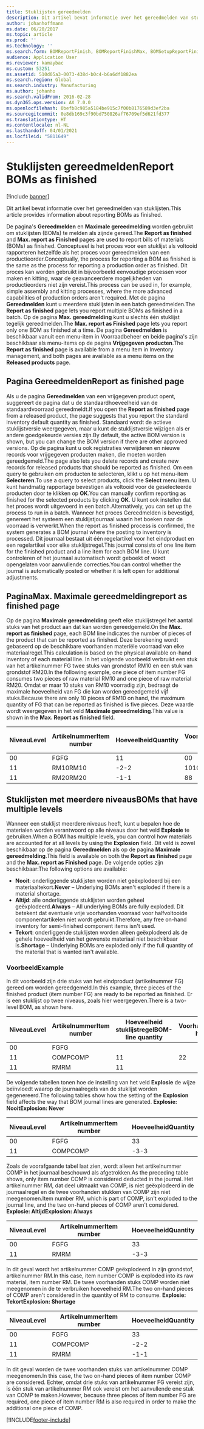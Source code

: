 ```yaml
---
title: Stuklijsten gereedmelden
description: Dit artikel bevat informatie over het gereedmelden van stuklijsten.
author: johanhoffmann
ms.date: 06/20/2017
ms.topic: article
ms.prod: ''
ms.technology: ''
ms.search.form: BOMReportFinish, BOMReportFinishMax, BOMSetupReportFinish
audience: Application User
ms.reviewer: kamaybac
ms.custom: 53251
ms.assetid: 510d05a3-0073-438d-b0c4-b6a6df1882ea
ms.search.region: Global
ms.search.industry: Manufacturing
ms.author: johanho
ms.search.validFrom: 2016-02-28
ms.dyn365.ops.version: AX 7.0.0
ms.openlocfilehash: 0befb8c985a5184be915c7f00b8176589d3ef2ba
ms.sourcegitcommit: 0e8db169c3f90bd750826af76709ef5d621fd377
ms.translationtype: HT
ms.contentlocale: nl-NL
ms.lasthandoff: 04/01/2021
ms.locfileid: "5811649"
---
```

# <a name="report-boms-as-finished"></a><span data-ttu-id="cdaf8-103">Stuklijsten gereedmelden</span><span class="sxs-lookup"><span data-stu-id="cdaf8-103">Report BOMs as finished</span></span>

[!include [banner](../includes/banner.md)]

<span data-ttu-id="cdaf8-104">Dit artikel bevat informatie over het gereedmelden van stuklijsten.</span><span class="sxs-lookup"><span data-stu-id="cdaf8-104">This article provides information about reporting BOMs as finished.</span></span>

<span data-ttu-id="cdaf8-105">De pagina's **Gereedmelden** en **Maximale gereedmelding** worden gebruikt om stuklijsten (BOMs) te melden als zijnde gereed.</span><span class="sxs-lookup"><span data-stu-id="cdaf8-105">The **Report as finished** and **Max. report as Finished** pages are used to report bills of materials (BOMs) as finished.</span></span> <span data-ttu-id="cdaf8-106">Conceptueel is het proces voor een stuklijst als voltooid rapporteren hetzelfde als het proces voor gereedmelden van een productieorder.</span><span class="sxs-lookup"><span data-stu-id="cdaf8-106">Conceptually, the process for reporting a BOM as finished is the same as the process for reporting a production order as finished.</span></span> <span data-ttu-id="cdaf8-107">Dit proces kan worden gebruikt in bijvoorbeeld eenvoudige processen voor maken en kitting, waar de geavanceerdere mogelijkheden van productieorders niet zijn vereist.</span><span class="sxs-lookup"><span data-stu-id="cdaf8-107">This process can be used in, for example, simple assembly and kitting processes, where the more advanced capabilities of production orders aren't required.</span></span> <span data-ttu-id="cdaf8-108">Met de pagina **Gereedmelden** kunt u meerdere stuklijsten in een batch gereedmelden.</span><span class="sxs-lookup"><span data-stu-id="cdaf8-108">The **Report as finished** page lets you report multiple BOMs as finished in a batch.</span></span> <span data-ttu-id="cdaf8-109">Op de pagina **Max. gereedmelding** kunt u slechts één stuklijst tegelijk gereedmelden.</span><span class="sxs-lookup"><span data-stu-id="cdaf8-109">The **Max. report as Finished** page lets you report only one BOM as finished at a time.</span></span> <span data-ttu-id="cdaf8-110">De pagina **Gereedmelden** is beschikbaar vanuit een menu-item in Voorraadbeheer en beide pagina's zijn beschikbaar als menu-items op de pagina **Vrijgegeven producten**.</span><span class="sxs-lookup"><span data-stu-id="cdaf8-110">The **Report as finished** page is available from a menu item in Inventory management, and both pages are available as a menu items on the **Released products** page.</span></span>

## <a name="report-as-finished-page"></a><span data-ttu-id="cdaf8-111">Pagina Gereedmelden</span><span class="sxs-lookup"><span data-stu-id="cdaf8-111">Report as finished page</span></span>
<span data-ttu-id="cdaf8-112">Als u de pagina **Gereedmelden** van een vrijgegeven product opent, suggereert de pagina dat u de standaardhoeveelheid van de standaardvoorraad gereedmeldt.</span><span class="sxs-lookup"><span data-stu-id="cdaf8-112">If you open the **Report as finished** page from a released product, the page suggests that you report the standard inventory default quantity as finished.</span></span> <span data-ttu-id="cdaf8-113">Standaard wordt de actieve stuklijstversie weergegeven, maar u kunt de stuklijstversie wijzigen als er andere goedgekeurde versies zijn.</span><span class="sxs-lookup"><span data-stu-id="cdaf8-113">By default, the active BOM version is shown, but you can change the BOM version if there are other approved versions.</span></span> <span data-ttu-id="cdaf8-114">Op de pagina kunt u ook registraties verwijderen en nieuwe records voor vrijgegeven producten maken, die moeten worden gereedgemeld.</span><span class="sxs-lookup"><span data-stu-id="cdaf8-114">The page also lets you delete records and create new records for released products that should be reported as finished.</span></span> <span data-ttu-id="cdaf8-115">Om een query te gebruiken om producten te selecteren, klikt u op het menu-item **Selecteren**.</span><span class="sxs-lookup"><span data-stu-id="cdaf8-115">To use a query to select products, click the **Select** menu item.</span></span> <span data-ttu-id="cdaf8-116">U kunt handmatig rapportage bevestigen als voltooid voor de geselecteerde producten door te klikken op **OK**.</span><span class="sxs-lookup"><span data-stu-id="cdaf8-116">You can manually confirm reporting as finished for the selected products by clicking **OK**.</span></span> <span data-ttu-id="cdaf8-117">U kunt ook instellen dat het proces wordt uitgevoerd in een batch.</span><span class="sxs-lookup"><span data-stu-id="cdaf8-117">Alternatively, you can set up the process to run in a batch.</span></span> <span data-ttu-id="cdaf8-118">Wanneer het proces Gereedmelden is bevestigd, genereert het systeem een stuklijstjournaal waarin het boeken naar de voorraad is verwerkt.</span><span class="sxs-lookup"><span data-stu-id="cdaf8-118">When the report as finished process is confirmed, the system generates a BOM journal where the posting to inventory is processed.</span></span> <span data-ttu-id="cdaf8-119">Dit journaal bestaat uit één regelartikel voor het eindproduct en een regelartikel voor elke stuklijstregel.</span><span class="sxs-lookup"><span data-stu-id="cdaf8-119">This journal consists of one line item for the finished product and a line item for each BOM line.</span></span> <span data-ttu-id="cdaf8-120">U kunt controleren of het journaal automatisch wordt geboekt of wordt opengelaten voor aanvullende correcties.</span><span class="sxs-lookup"><span data-stu-id="cdaf8-120">You can control whether the journal is automatically posted or whether it is left open for additional adjustments.</span></span>

## <a name="max-report-as-finished-page"></a><span data-ttu-id="cdaf8-121">Pagina</span><span class="sxs-lookup"><span data-stu-id="cdaf8-121">Max.</span></span> <span data-ttu-id="cdaf8-122">Maximale gereedmelding</span><span class="sxs-lookup"><span data-stu-id="cdaf8-122">report as finished page</span></span>
<span data-ttu-id="cdaf8-123">Op de pagina **Maximale gereedmelding** geeft elke stuklijstregel het aantal stuks van het product aan dat kan worden gereedgemeld.</span><span class="sxs-lookup"><span data-stu-id="cdaf8-123">On the **Max. report as finished** page, each BOM line indicates the number of pieces of the product that can be reported as finished.</span></span> <span data-ttu-id="cdaf8-124">Deze berekening wordt gebaseerd op de beschikbare voorhanden materiële voorraad van elke materiaalregel.</span><span class="sxs-lookup"><span data-stu-id="cdaf8-124">This calculation is based on the physical available on-hand inventory of each material line.</span></span> <span data-ttu-id="cdaf8-125">In het volgende voorbeeld verbruikt een stuk van het artikelnummer FG twee stuks van grondstof RM10 en een stuk van grondstof RM20.</span><span class="sxs-lookup"><span data-stu-id="cdaf8-125">In the following example, one piece of item number FG consumes two pieces of raw material RM10 and one piece of raw material RM20.</span></span> <span data-ttu-id="cdaf8-126">Omdat er maar 10 stuks van RM10 voorradig zijn, bedraagt de maximale hoeveelheid van FG die kan worden gereedgemeld vijf stuks.</span><span class="sxs-lookup"><span data-stu-id="cdaf8-126">Because there are only 10 pieces of RM10 on hand, the maximum quantity of FG that can be reported as finished is five pieces.</span></span> <span data-ttu-id="cdaf8-127">Deze waarde wordt weergegeven in het veld **Maximale gereedmelding**.</span><span class="sxs-lookup"><span data-stu-id="cdaf8-127">This value is shown in the **Max. Report as finished** field.</span></span>

| <span data-ttu-id="cdaf8-128">Niveau</span><span class="sxs-lookup"><span data-stu-id="cdaf8-128">Level</span></span> | <span data-ttu-id="cdaf8-129">Artikelnummer</span><span class="sxs-lookup"><span data-stu-id="cdaf8-129">Item number</span></span> | <span data-ttu-id="cdaf8-130">Hoeveelheid</span><span class="sxs-lookup"><span data-stu-id="cdaf8-130">Quantity</span></span> | <span data-ttu-id="cdaf8-131">Voorhanden</span><span class="sxs-lookup"><span data-stu-id="cdaf8-131">On-hand</span></span> | <span data-ttu-id="cdaf8-132">Maximale</span><span class="sxs-lookup"><span data-stu-id="cdaf8-132">Max.</span></span> <span data-ttu-id="cdaf8-133">gereedmelding</span><span class="sxs-lookup"><span data-stu-id="cdaf8-133">Report as finished</span></span> |
|-------|-------------|----------|---------|-------------------------|
| <span data-ttu-id="cdaf8-134">0</span><span class="sxs-lookup"><span data-stu-id="cdaf8-134">0</span></span>     | <span data-ttu-id="cdaf8-135">FG</span><span class="sxs-lookup"><span data-stu-id="cdaf8-135">FG</span></span>          |  <span data-ttu-id="cdaf8-136">1</span><span class="sxs-lookup"><span data-stu-id="cdaf8-136">1</span></span>       | <span data-ttu-id="cdaf8-137">0</span><span class="sxs-lookup"><span data-stu-id="cdaf8-137">0</span></span>       | <span data-ttu-id="cdaf8-138">5</span><span class="sxs-lookup"><span data-stu-id="cdaf8-138">5</span></span>                       |
| <span data-ttu-id="cdaf8-139">1</span><span class="sxs-lookup"><span data-stu-id="cdaf8-139">1</span></span>     | <span data-ttu-id="cdaf8-140">RM10</span><span class="sxs-lookup"><span data-stu-id="cdaf8-140">RM10</span></span>        | <span data-ttu-id="cdaf8-141">-2</span><span class="sxs-lookup"><span data-stu-id="cdaf8-141">-2</span></span>       | <span data-ttu-id="cdaf8-142">10</span><span class="sxs-lookup"><span data-stu-id="cdaf8-142">10</span></span>      | <span data-ttu-id="cdaf8-143">5</span><span class="sxs-lookup"><span data-stu-id="cdaf8-143">5</span></span>                       |
| <span data-ttu-id="cdaf8-144">1</span><span class="sxs-lookup"><span data-stu-id="cdaf8-144">1</span></span>     | <span data-ttu-id="cdaf8-145">RM20</span><span class="sxs-lookup"><span data-stu-id="cdaf8-145">RM20</span></span>        | <span data-ttu-id="cdaf8-146">-1</span><span class="sxs-lookup"><span data-stu-id="cdaf8-146">-1</span></span>       |  <span data-ttu-id="cdaf8-147">8</span><span class="sxs-lookup"><span data-stu-id="cdaf8-147">8</span></span>      | <span data-ttu-id="cdaf8-148">8</span><span class="sxs-lookup"><span data-stu-id="cdaf8-148">8</span></span>                       |

## <a name="boms-that-have-multiple-levels"></a><span data-ttu-id="cdaf8-149">Stuklijsten met meerdere niveaus</span><span class="sxs-lookup"><span data-stu-id="cdaf8-149">BOMs that have multiple levels</span></span>
<span data-ttu-id="cdaf8-150">Wanneer een stuklijst meerdere niveaus heeft, kunt u bepalen hoe de materialen worden verantwoord op alle niveaus door het veld **Explosie** te gebruiken.</span><span class="sxs-lookup"><span data-stu-id="cdaf8-150">When a BOM has multiple levels, you can control how materials are accounted for at all levels by using the **Explosion** field.</span></span> <span data-ttu-id="cdaf8-151">Dit veld is zowel beschikbaar op de pagina **Gereedmelden** als op de pagina **Maximale gereedmelding**.</span><span class="sxs-lookup"><span data-stu-id="cdaf8-151">This field is available on both the **Report as finished** page and the **Max. report as Finished** page.</span></span> <span data-ttu-id="cdaf8-152">De volgende opties zijn beschikbaar:</span><span class="sxs-lookup"><span data-stu-id="cdaf8-152">The following options are available:</span></span>

-   <span data-ttu-id="cdaf8-153">**Nooit**: onderliggende stuklijsten worden niet geëxplodeerd bij een materiaaltekort.</span><span class="sxs-lookup"><span data-stu-id="cdaf8-153">**Never** – Underlying BOMs aren't exploded if there is a material shortage.</span></span>
-   <span data-ttu-id="cdaf8-154">**Altijd**: alle onderliggende stuklijsten worden geheel geëxplodeerd.</span><span class="sxs-lookup"><span data-stu-id="cdaf8-154">**Always** – All underlying BOMs are fully exploded.</span></span> <span data-ttu-id="cdaf8-155">Dit betekent dat eventuele vrije voorhanden voorraad voor halfvoltooide componentartikelen niet wordt gebruikt.</span><span class="sxs-lookup"><span data-stu-id="cdaf8-155">Therefore, any free on-hand inventory for semi-finished component items isn't used.</span></span>
-   <span data-ttu-id="cdaf8-156">**Tekort**: onderliggende stuklijsten worden alleen geëxplodeerd als de gehele hoeveelheid van het gewenste materiaal niet beschikbaar is.</span><span class="sxs-lookup"><span data-stu-id="cdaf8-156">**Shortage** – Underlying BOMs are exploded only if the full quantity of the material that is wanted isn't available.</span></span>

### <a name="example"></a><span data-ttu-id="cdaf8-157">Voorbeeld</span><span class="sxs-lookup"><span data-stu-id="cdaf8-157">Example</span></span>

<span data-ttu-id="cdaf8-158">In dit voorbeeld zijn drie stuks van het eindproduct (artikelnummer FG) gereed om worden gereedgemeld.</span><span class="sxs-lookup"><span data-stu-id="cdaf8-158">In this example, three pieces of the finished product (item number FG) are ready to be reported as finished.</span></span> <span data-ttu-id="cdaf8-159">Er is een stuklijst op twee niveaus, zoals hier weergegeven.</span><span class="sxs-lookup"><span data-stu-id="cdaf8-159">There is a two-level BOM, as shown here.</span></span>

| <span data-ttu-id="cdaf8-160">Niveau</span><span class="sxs-lookup"><span data-stu-id="cdaf8-160">Level</span></span> | <span data-ttu-id="cdaf8-161">Artikelnummer</span><span class="sxs-lookup"><span data-stu-id="cdaf8-161">Item number</span></span> | <span data-ttu-id="cdaf8-162">Hoeveelheid stuklijstregel</span><span class="sxs-lookup"><span data-stu-id="cdaf8-162">BOM-line quantity</span></span> | <span data-ttu-id="cdaf8-163">Voorhanden</span><span class="sxs-lookup"><span data-stu-id="cdaf8-163">On-hand</span></span> |
|-------|-------------|-------------------|---------|
| <span data-ttu-id="cdaf8-164">0</span><span class="sxs-lookup"><span data-stu-id="cdaf8-164">0</span></span>     | <span data-ttu-id="cdaf8-165">FG</span><span class="sxs-lookup"><span data-stu-id="cdaf8-165">FG</span></span>          |                   |         |
| <span data-ttu-id="cdaf8-166">1</span><span class="sxs-lookup"><span data-stu-id="cdaf8-166">1</span></span>     | <span data-ttu-id="cdaf8-167">COMP</span><span class="sxs-lookup"><span data-stu-id="cdaf8-167">COMP</span></span>        | <span data-ttu-id="cdaf8-168">1</span><span class="sxs-lookup"><span data-stu-id="cdaf8-168">1</span></span>                 | <span data-ttu-id="cdaf8-169">2</span><span class="sxs-lookup"><span data-stu-id="cdaf8-169">2</span></span>       |
| <span data-ttu-id="cdaf8-170">1</span><span class="sxs-lookup"><span data-stu-id="cdaf8-170">1</span></span>     | <span data-ttu-id="cdaf8-171">RM</span><span class="sxs-lookup"><span data-stu-id="cdaf8-171">RM</span></span>          | <span data-ttu-id="cdaf8-172">1</span><span class="sxs-lookup"><span data-stu-id="cdaf8-172">1</span></span>                 |         |

<span data-ttu-id="cdaf8-173">De volgende tabellen tonen hoe de instelling van het veld **Explosie** de wijze beïnvloedt waarop de journaalregels van de stuklijst worden gegenereerd.</span><span class="sxs-lookup"><span data-stu-id="cdaf8-173">The following tables show how the setting of the **Explosion** field affects the way that BOM journal lines are generated.</span></span> <span data-ttu-id="cdaf8-174">**Explosie: Nooit**</span><span class="sxs-lookup"><span data-stu-id="cdaf8-174">**Explosion: Never**</span></span>

| <span data-ttu-id="cdaf8-175">Niveau</span><span class="sxs-lookup"><span data-stu-id="cdaf8-175">Level</span></span> | <span data-ttu-id="cdaf8-176">Artikelnummer</span><span class="sxs-lookup"><span data-stu-id="cdaf8-176">Item number</span></span> | <span data-ttu-id="cdaf8-177">Hoeveelheid</span><span class="sxs-lookup"><span data-stu-id="cdaf8-177">Quantity</span></span> |
|-------|-------------|----------|
| <span data-ttu-id="cdaf8-178">0</span><span class="sxs-lookup"><span data-stu-id="cdaf8-178">0</span></span>     | <span data-ttu-id="cdaf8-179">FG</span><span class="sxs-lookup"><span data-stu-id="cdaf8-179">FG</span></span>          | <span data-ttu-id="cdaf8-180">3</span><span class="sxs-lookup"><span data-stu-id="cdaf8-180">3</span></span>        |
| <span data-ttu-id="cdaf8-181">1</span><span class="sxs-lookup"><span data-stu-id="cdaf8-181">1</span></span>     | <span data-ttu-id="cdaf8-182">COMP</span><span class="sxs-lookup"><span data-stu-id="cdaf8-182">COMP</span></span>        | <span data-ttu-id="cdaf8-183">-3</span><span class="sxs-lookup"><span data-stu-id="cdaf8-183">-3</span></span>       |

<span data-ttu-id="cdaf8-184">Zoals de voorafgaande tabel laat zien, wordt alleen het artikelnummer COMP in het journaal beschouwd als afgetrokken.</span><span class="sxs-lookup"><span data-stu-id="cdaf8-184">As the preceding table shows, only item number COMP is considered deducted in the journal.</span></span> <span data-ttu-id="cdaf8-185">Het artikelnummer RM, dat deel uitmaakt van COMP, is niet geëxplodeerd in de journaalregel en de twee voorhanden stukken van COMP zijn niet meegenomen.</span><span class="sxs-lookup"><span data-stu-id="cdaf8-185">Item number RM, which is part of COMP, isn't exploded to the journal line, and the two on-hand pieces of COMP aren't considered.</span></span> <span data-ttu-id="cdaf8-186">**Explosie: Altijd**</span><span class="sxs-lookup"><span data-stu-id="cdaf8-186">**Explosion: Always**</span></span>

| <span data-ttu-id="cdaf8-187">Niveau</span><span class="sxs-lookup"><span data-stu-id="cdaf8-187">Level</span></span> | <span data-ttu-id="cdaf8-188">Artikelnummer</span><span class="sxs-lookup"><span data-stu-id="cdaf8-188">Item number</span></span> | <span data-ttu-id="cdaf8-189">Hoeveelheid</span><span class="sxs-lookup"><span data-stu-id="cdaf8-189">Quantity</span></span> |
|-------|-------------|----------|
| <span data-ttu-id="cdaf8-190">0</span><span class="sxs-lookup"><span data-stu-id="cdaf8-190">0</span></span>     | <span data-ttu-id="cdaf8-191">FG</span><span class="sxs-lookup"><span data-stu-id="cdaf8-191">FG</span></span>          | <span data-ttu-id="cdaf8-192">3</span><span class="sxs-lookup"><span data-stu-id="cdaf8-192">3</span></span>        |
| <span data-ttu-id="cdaf8-193">1</span><span class="sxs-lookup"><span data-stu-id="cdaf8-193">1</span></span>     | <span data-ttu-id="cdaf8-194">RM</span><span class="sxs-lookup"><span data-stu-id="cdaf8-194">RM</span></span>          | <span data-ttu-id="cdaf8-195">-3</span><span class="sxs-lookup"><span data-stu-id="cdaf8-195">-3</span></span>       |

<span data-ttu-id="cdaf8-196">In dit geval wordt het artikelnummer COMP geëxplodeerd in zijn grondstof, artikelnummer RM.</span><span class="sxs-lookup"><span data-stu-id="cdaf8-196">In this case, item number COMP is exploded into its raw material, item number RM.</span></span> <span data-ttu-id="cdaf8-197">De twee voorhanden stuks COMP worden niet meegenomen in de te verbruiken hoeveelheid RM.</span><span class="sxs-lookup"><span data-stu-id="cdaf8-197">The two on-hand pieces of COMP aren't considered in the quantity of RM to consume.</span></span> <span data-ttu-id="cdaf8-198">**Explosie: Tekort**</span><span class="sxs-lookup"><span data-stu-id="cdaf8-198">**Explosion: Shortage**</span></span>

| <span data-ttu-id="cdaf8-199">Niveau</span><span class="sxs-lookup"><span data-stu-id="cdaf8-199">Level</span></span> | <span data-ttu-id="cdaf8-200">Artikelnummer</span><span class="sxs-lookup"><span data-stu-id="cdaf8-200">Item number</span></span> | <span data-ttu-id="cdaf8-201">Hoeveelheid</span><span class="sxs-lookup"><span data-stu-id="cdaf8-201">Quantity</span></span> |
|-------|-------------|----------|
| <span data-ttu-id="cdaf8-202">0</span><span class="sxs-lookup"><span data-stu-id="cdaf8-202">0</span></span>     | <span data-ttu-id="cdaf8-203">FG</span><span class="sxs-lookup"><span data-stu-id="cdaf8-203">FG</span></span>          | <span data-ttu-id="cdaf8-204">3</span><span class="sxs-lookup"><span data-stu-id="cdaf8-204">3</span></span>        |
| <span data-ttu-id="cdaf8-205">1</span><span class="sxs-lookup"><span data-stu-id="cdaf8-205">1</span></span>     | <span data-ttu-id="cdaf8-206">COMP</span><span class="sxs-lookup"><span data-stu-id="cdaf8-206">COMP</span></span>        | <span data-ttu-id="cdaf8-207">-2</span><span class="sxs-lookup"><span data-stu-id="cdaf8-207">-2</span></span>       |
| <span data-ttu-id="cdaf8-208">1</span><span class="sxs-lookup"><span data-stu-id="cdaf8-208">1</span></span>     | <span data-ttu-id="cdaf8-209">RM</span><span class="sxs-lookup"><span data-stu-id="cdaf8-209">RM</span></span>          | <span data-ttu-id="cdaf8-210">-1</span><span class="sxs-lookup"><span data-stu-id="cdaf8-210">-1</span></span>       |

<span data-ttu-id="cdaf8-211">In dit geval worden de twee voorhanden stuks van artikelnummer COMP meegenomen.</span><span class="sxs-lookup"><span data-stu-id="cdaf8-211">In this case, the two on-hand pieces of item number COMP are considered.</span></span> <span data-ttu-id="cdaf8-212">Echter, omdat drie stuks van artikelnummer FG vereist zijn, is één stuk van artikelnummer RM ook vereist om het aanvullende ene stuk van COMP te maken.</span><span class="sxs-lookup"><span data-stu-id="cdaf8-212">However, because three pieces of item number FG are required, one piece of item number RM is also required in order to make the additional one piece of COMP.</span></span>





[!INCLUDE[footer-include](../../includes/footer-banner.md)]
